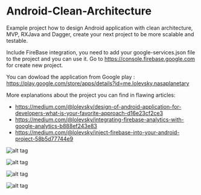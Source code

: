 # Android-Clean-Architecture
Example project how to design Android application with clean architecture, MVP, RXJava and Dagger, create your next project to be more scalable and testable.

Include FireBase integration, you need to add your google-services.json file to the project and you can use it.
Go to https://console.firebase.google.com for create new project.

You can dowload the application from Google play : 
https://play.google.com/store/apps/details?id=me.lolevsky.nasaplanetary

More explanations about the project you can find in flawing articles:
- https://medium.com/@lolevsky/design-of-android-application-for-developers-what-is-your-favorite-approach-d16e23cf2ce3
- https://medium.com/@lolevsky/integrating-firebase-analytics-with-google-analytics-b888ef243e83
- https://medium.com/@lolevsky/inject-firebase-into-your-android-project-58b5d77744e9

![alt tag](https://github.com/lolevsky/Android-Clean-Architecture/blob/master/screenShots/device-2016-07-14-171559.png)

![alt tag](https://github.com/lolevsky/Android-Clean-Architecture/blob/master/screenShots/device-2016-07-14-171707.png)

![alt tag](https://github.com/lolevsky/Android-Clean-Architecture/blob/master/screenShots/device-2016-07-14-171727.png)

![alt tag](https://github.com/lolevsky/Android-Clean-Architecture/blob/master/screenShots/device-2016-07-14-171741.png)
